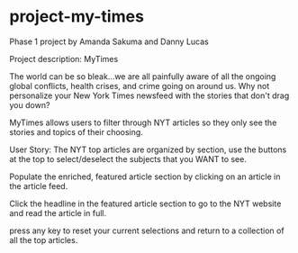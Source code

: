 # project-my-times
Phase 1 project
by Amanda Sakuma and Danny Lucas

Project description: MyTimes

The world can be so bleak...we are all painfully aware of all the ongoing global conflicts, health crises, and crime going on around us.  Why not personalize your New York Times newsfeed with the stories that don't drag you down?

MyTimes allows users to filter through NYT articles so they only see the stories and topics of their choosing.  

User Story:
The NYT top articles are organized by section, use the buttons at the top to select/deselect the subjects that you WANT to see.

Populate the enriched, featured article section by clicking on an article in the article feed.

Click the headline in the featured article section to go to the NYT website and read the article in full.

press any key to reset your current selections and return to a collection of all the top articles.
